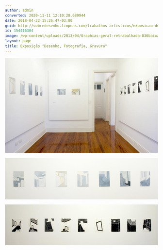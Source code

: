 ```yaml
---
author: admin
converted: 2020-11-11 12:10:28.689944
date: 2018-04-22 15:26:47-03:00
guid: http://sobredesenho.limpens.com/trabalhos-artisticos/exposicao-desenho-fotografia-gravura/
id: 154416304
image: /wp-content/uploads/2013/04/Graphias-geral-retrabalhada-036baixa.jpg
layout: page
title: Exposição "Desenho, Fotografia, Gravura"
---
```


![](Graphias-geral-retrabalhada-036baixa.jpg "Alte Meister (Velhos Mestres): série de 10 desenhos. Grafite e têmpera sobre papel, 18 x 25 cm, 2004 – 2005. Casa Vazia: série de 12 pinturas. Ponta de prata e têmpera sobre papel, 21,5 x 30 ou 30 x 21,5 cm, 2003.  ")

![](Graphias-casa-Vazia-retrabalhada-020baixa.jpg "Ponta de prata e têmpera sobre papel, 21,5 x 30 ou 30 x 21,5 cm, 2003. ")

![](graphias-alte-meister-retrabalhada-017baixa.jpg "Grafite e têmpera sobre papel, 18 x 25 cm, 2004 – 2005. ")
